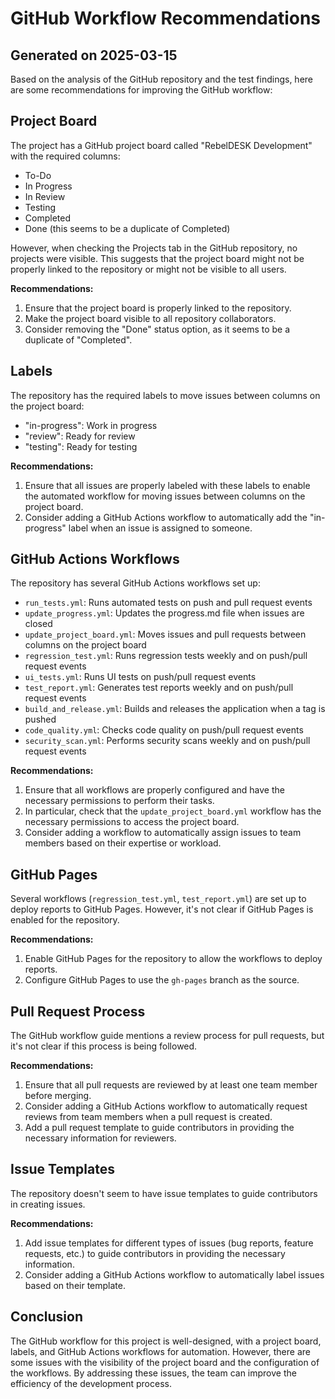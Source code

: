 # GitHub Workflow Recommendations
## Generated on 2025-03-15

Based on the analysis of the GitHub repository and the test findings, here are some recommendations for improving the GitHub workflow:

## Project Board

The project has a GitHub project board called "RebelDESK Development" with the required columns:
- To-Do
- In Progress
- In Review
- Testing
- Completed
- Done (this seems to be a duplicate of Completed)

However, when checking the Projects tab in the GitHub repository, no projects were visible. This suggests that the project board might not be properly linked to the repository or might not be visible to all users.

**Recommendations:**
1. Ensure that the project board is properly linked to the repository.
2. Make the project board visible to all repository collaborators.
3. Consider removing the "Done" status option, as it seems to be a duplicate of "Completed".

## Labels

The repository has the required labels to move issues between columns on the project board:
- "in-progress": Work in progress
- "review": Ready for review
- "testing": Ready for testing

**Recommendations:**
1. Ensure that all issues are properly labeled with these labels to enable the automated workflow for moving issues between columns on the project board.
2. Consider adding a GitHub Actions workflow to automatically add the "in-progress" label when an issue is assigned to someone.

## GitHub Actions Workflows

The repository has several GitHub Actions workflows set up:
- `run_tests.yml`: Runs automated tests on push and pull request events
- `update_progress.yml`: Updates the progress.md file when issues are closed
- `update_project_board.yml`: Moves issues and pull requests between columns on the project board
- `regression_test.yml`: Runs regression tests weekly and on push/pull request events
- `ui_tests.yml`: Runs UI tests on push/pull request events
- `test_report.yml`: Generates test reports weekly and on push/pull request events
- `build_and_release.yml`: Builds and releases the application when a tag is pushed
- `code_quality.yml`: Checks code quality on push/pull request events
- `security_scan.yml`: Performs security scans weekly and on push/pull request events

**Recommendations:**
1. Ensure that all workflows are properly configured and have the necessary permissions to perform their tasks.
2. In particular, check that the `update_project_board.yml` workflow has the necessary permissions to access the project board.
3. Consider adding a workflow to automatically assign issues to team members based on their expertise or workload.

## GitHub Pages

Several workflows (`regression_test.yml`, `test_report.yml`) are set up to deploy reports to GitHub Pages. However, it's not clear if GitHub Pages is enabled for the repository.

**Recommendations:**
1. Enable GitHub Pages for the repository to allow the workflows to deploy reports.
2. Configure GitHub Pages to use the `gh-pages` branch as the source.

## Pull Request Process

The GitHub workflow guide mentions a review process for pull requests, but it's not clear if this process is being followed.

**Recommendations:**
1. Ensure that all pull requests are reviewed by at least one team member before merging.
2. Consider adding a GitHub Actions workflow to automatically request reviews from team members when a pull request is created.
3. Add a pull request template to guide contributors in providing the necessary information for reviewers.

## Issue Templates

The repository doesn't seem to have issue templates to guide contributors in creating issues.

**Recommendations:**
1. Add issue templates for different types of issues (bug reports, feature requests, etc.) to guide contributors in providing the necessary information.
2. Consider adding a GitHub Actions workflow to automatically label issues based on their template.

## Conclusion

The GitHub workflow for this project is well-designed, with a project board, labels, and GitHub Actions workflows for automation. However, there are some issues with the visibility of the project board and the configuration of the workflows. By addressing these issues, the team can improve the efficiency of the development process.
